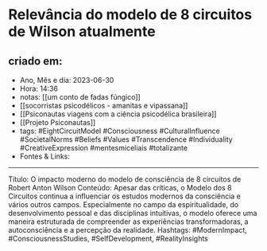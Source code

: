 # Relevância do modelo de 8 circuitos de Wilson atualmente

## criado em: 
-  Ano, Mês e dia: 2023-06-30
- Hora: 14:36
- notas: [[um conto de fadas fúngico]]
- [[socorristas psicodélicos - amanitas e vipassana]]
- [[Psiconautas viagens com a ciência psicodélica brasileira]]
- [[Projeto Psiconautas]]
- tags: #EightCircuitModel #Consciousness #CulturalInfluence #SocietalNorms #Beliefs #Values #Transcendence #Individuality #CreativeExpression #mentesmiceliais #totalizante 
- Fontes & Links: 
---

Título: O impacto moderno do modelo de consciência de 8 circuitos de Robert Anton Wilson
Conteúdo: Apesar das críticas, o Modelo dos 8 Circuitos continua a influenciar os estudos modernos da consciência e vários outros campos. Especialmente no campo da espiritualidade, do desenvolvimento pessoal e das disciplinas intuitivas, o modelo oferece uma maneira estruturada de compreender as experiências transformadoras, a autoconsciência e a percepção da realidade.
Hashtags: #ModernImpact, #ConsciousnessStudies, #SelfDevelopment, #RealityInsights
